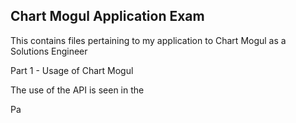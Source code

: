 ## Chart Mogul Application Exam

This contains files pertaining to my application to Chart Mogul as a Solutions Engineer

Part 1 - Usage of Chart Mogul

The use of the API is seen in the 

Pa
